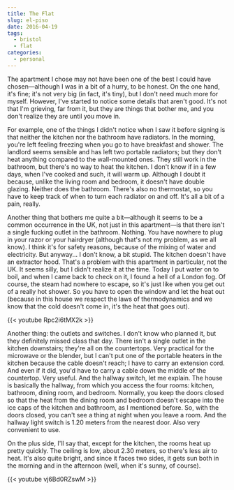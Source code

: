 ```yaml
---
title: The Flat
slug: el-piso
date: 2016-04-19
tags: 
  - bristol
  - flat
categories:
  - personal
---
```


The apartment I chose may not have been one of the best I could have
chosen—although I was in a bit of a hurry, to be honest. On the one
hand, it's fine; it's not very big (in fact, it's tiny), but I don't
need much more for myself. However, I've started to notice some
details that aren't good. It's not that I'm grieving, far from it, but
they are things that bother me, and you don't realize they are until
you move in.

For example, one of the things I didn't notice when I saw it before
signing is that neither the kitchen nor the bathroom have
radiators. In the morning, you're left feeling freezing when you go to
have breakfast and shower. The landlord seems sensible and has left
two portable radiators; but they don't heat anything compared to the
wall-mounted ones. They still work in the bathroom, but there's no way
to heat the kitchen. I don't know if in a few days, when I've cooked
and such, it will warm up. Although I doubt it because, unlike the
living room and bedroom, it doesn't have double glazing. Neither does
the bathroom. There's also no thermostat, so you have to keep track of
when to turn each radiator on and off. It's all a bit of a pain,
really.


Another thing that bothers me quite a bit—although it seems to be a
common occurrence in the UK, not just in this apartment—is that there
isn't a single fucking outlet in the bathroom. Nothing. You have
nowhere to plug in your razor or your hairdryer (although that's not
my problem, as we all know). I think it's for safety reasons, because
of the mixing of water and electricity. But anyway... I don't know, a
bit stupid. The kitchen doesn't have an extractor hood. That's a
problem with this apartment in particular, not the UK. It seems silly,
but I didn't realize it at the time. Today I put water on to boil, and
when I came back to check on it, I found a hell of a London fog. Of
course, the steam had nowhere to escape, so it's just like when you
get out of a really hot shower. So you have to open the window and let
the heat out (because in this house we respect the laws of
thermodynamics and we know that the cold doesn't come in, it's the
heat that goes out).

{{< youtube Rpc2i6tMX2k >}}

Another thing: the outlets and switches. I don't know who planned it,
but they definitely missed class that day. There isn't a single outlet
in the kitchen downstairs; they're all on the countertops. Very
practical for the microwave or the blender, but I can't put one of the
portable heaters in the kitchen because the cable doesn't reach; I
have to carry an extension cord. And even if it did, you'd have to
carry a cable down the middle of the countertop. Very useful. And the
hallway switch, let me explain. The house is basically the hallway,
from which you access the four rooms: kitchen, bathroom, dining room,
and bedroom. Normally, you keep the doors closed so that the heat from
the dining room and bedroom doesn't escape into the ice caps of the
kitchen and bathroom, as I mentioned before. So, with the doors
closed, you can't see a thing at night when you leave a room. And the
hallway light switch is 1.20 meters from the nearest door. Also very
convenient to use.

On the plus side, I'll say that, except for the kitchen, the rooms
heat up pretty quickly. The ceiling is low, about 2.30 meters, so
there's less air to heat. It's also quite bright, and since it faces
two sides, it gets sun both in the morning and in the afternoon (well,
when it's sunny, of course).

{{< youtube vj6Bd0RZswM >}}
